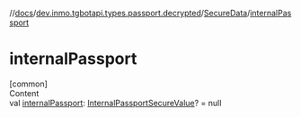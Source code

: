 //[docs](../../../index.md)/[dev.inmo.tgbotapi.types.passport.decrypted](../index.md)/[SecureData](index.md)/[internalPassport](internal-passport.md)



# internalPassport  
[common]  
Content  
val [internalPassport](internal-passport.md): [InternalPassportSecureValue](../-internal-passport-secure-value/index.md)? = null  



